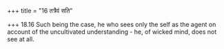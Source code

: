 +++
title = "16 तत्रैवं सति"

+++
18.16 Such being the case, he who sees only the self as the agent on
account of the uncultivated understanding - he, of wicked mind, does not
see at all.
